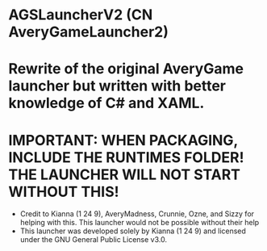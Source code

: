 ﻿# AGSLauncherV2 (CN AveryGameLauncher2)
# Rewrite of the original AveryGame launcher but written with better knowledge of C# and XAML.
# IMPORTANT: WHEN PACKAGING, INCLUDE THE RUNTIMES FOLDER! THE LAUNCHER WILL <b>NOT</b> START WITHOUT THIS!
- Credit to Kianna (1 24 9), AveryMadness, Crunnie, Ozne, and Sizzy for helping with this. This launcher would not be possible without their help
- This launcher was developed solely by Kianna (1 24 9) and licensed under the GNU General Public License v3.0.
